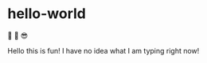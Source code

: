 hello-world
===========

:fu: :poop: :sunglasses:

Hello this is fun!  I have no idea  what I am typing right now! 
